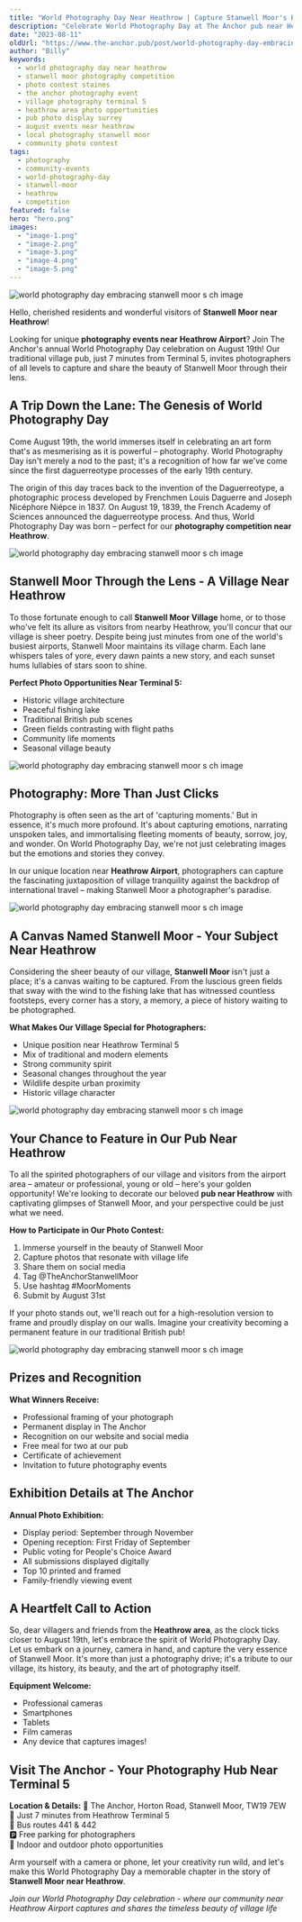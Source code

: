 ```yaml
---
title: "World Photography Day Near Heathrow | Capture Stanwell Moor's Beauty"
description: "Celebrate World Photography Day at The Anchor pub near Heathrow Airport. Join our annual photo competition capturing Stanwell Moor's charm. Submit your best village photos for display in our traditional British pub. Perfect for photographers near Terminal 5, just 7 minutes away."
date: "2023-08-11"
oldUrl: "https://www.the-anchor.pub/post/world-photography-day-embracing-stanwell-moor-s-ch"
author: "Billy"
keywords:
  - world photography day near heathrow
  - stanwell moor photography competition
  - photo contest staines
  - the anchor photography event
  - village photography terminal 5
  - heathrow area photo opportunities
  - pub photo display surrey
  - august events near heathrow
  - local photography stanwell moor
  - community photo contest
tags:
  - photography
  - community-events
  - world-photography-day
  - stanwell-moor
  - heathrow
  - competition
featured: false
hero: "hero.png"
images:
  - "image-1.png"
  - "image-2.png"
  - "image-3.png"
  - "image-4.png"
  - "image-5.png"
---
```


![world photography day embracing stanwell moor s ch image](/content/blog/world-photography-day-embracing-stanwell-moor-s-ch/hero.png)

Hello, cherished residents and wonderful visitors of **Stanwell Moor near Heathrow**!

Looking for unique **photography events near Heathrow Airport**? Join The Anchor's annual World Photography Day celebration on August 19th! Our traditional village pub, just 7 minutes from Terminal 5, invites photographers of all levels to capture and share the beauty of Stanwell Moor through their lens.

## A Trip Down the Lane: The Genesis of World Photography Day

Come August 19th, the world immerses itself in celebrating an art form that's as mesmerising as it is powerful – photography. World Photography Day isn't merely a nod to the past; it's a recognition of how far we've come since the first daguerreotype processes of the early 19th century. 

The origin of this day traces back to the invention of the Daguerreotype, a photographic process developed by Frenchmen Louis Daguerre and Joseph Nicéphore Niépce in 1837. On August 19, 1839, the French Academy of Sciences announced the daguerreotype process. And thus, World Photography Day was born – perfect for our **photography competition near Heathrow**.

![world photography day embracing stanwell moor s ch image](/content/blog/world-photography-day-embracing-stanwell-moor-s-ch/image-1.png)

## Stanwell Moor Through the Lens - A Village Near Heathrow

To those fortunate enough to call **Stanwell Moor Village** home, or to those who've felt its allure as visitors from nearby Heathrow, you'll concur that our village is sheer poetry. Despite being just minutes from one of the world's busiest airports, Stanwell Moor maintains its village charm. Each lane whispers tales of yore, every dawn paints a new story, and each sunset hums lullabies of stars soon to shine.

**Perfect Photo Opportunities Near Terminal 5:**
- Historic village architecture
- Peaceful fishing lake
- Traditional British pub scenes
- Green fields contrasting with flight paths
- Community life moments
- Seasonal village beauty

![world photography day embracing stanwell moor s ch image](/content/blog/world-photography-day-embracing-stanwell-moor-s-ch/image-2.png)

## Photography: More Than Just Clicks

Photography is often seen as the art of 'capturing moments.' But in essence, it's much more profound. It's about capturing emotions, narrating unspoken tales, and immortalising fleeting moments of beauty, sorrow, joy, and wonder. On World Photography Day, we're not just celebrating images but the emotions and stories they convey. 

In our unique location near **Heathrow Airport**, photographers can capture the fascinating juxtaposition of village tranquility against the backdrop of international travel – making Stanwell Moor a photographer's paradise.

![world photography day embracing stanwell moor s ch image](/content/blog/world-photography-day-embracing-stanwell-moor-s-ch/image-3.png)

## A Canvas Named Stanwell Moor - Your Subject Near Heathrow

Considering the sheer beauty of our village, **Stanwell Moor** isn't just a place; it's a canvas waiting to be captured. From the luscious green fields that sway with the wind to the fishing lake that has witnessed countless footsteps, every corner has a story, a memory, a piece of history waiting to be photographed.

**What Makes Our Village Special for Photographers:**
- Unique position near Heathrow Terminal 5
- Mix of traditional and modern elements
- Strong community spirit
- Seasonal changes throughout the year
- Wildlife despite urban proximity
- Historic village character

![world photography day embracing stanwell moor s ch image](/content/blog/world-photography-day-embracing-stanwell-moor-s-ch/image-4.png)

## Your Chance to Feature in Our Pub Near Heathrow

To all the spirited photographers of our village and visitors from the airport area – amateur or professional, young or old – here's your golden opportunity! We're looking to decorate our beloved **pub near Heathrow** with captivating glimpses of Stanwell Moor, and your perspective could be just what we need.

**How to Participate in Our Photo Contest:**
1. Immerse yourself in the beauty of Stanwell Moor
2. Capture photos that resonate with village life
3. Share them on social media
4. Tag @TheAnchorStanwellMoor
5. Use hashtag #MoorMoments
6. Submit by August 31st

If your photo stands out, we'll reach out for a high-resolution version to frame and proudly display on our walls. Imagine your creativity becoming a permanent feature in our traditional British pub!

![world photography day embracing stanwell moor s ch image](/content/blog/world-photography-day-embracing-stanwell-moor-s-ch/image-5.png)

## Prizes and Recognition

**What Winners Receive:**
- Professional framing of your photograph
- Permanent display in The Anchor
- Recognition on our website and social media
- Free meal for two at our pub
- Certificate of achievement
- Invitation to future photography events

## Exhibition Details at The Anchor

**Annual Photo Exhibition:**
- Display period: September through November
- Opening reception: First Friday of September
- Public voting for People's Choice Award
- All submissions displayed digitally
- Top 10 printed and framed
- Family-friendly viewing event

## A Heartfelt Call to Action

So, dear villagers and friends from the **Heathrow area**, as the clock ticks closer to August 19th, let's embrace the spirit of World Photography Day. Let us embark on a journey, camera in hand, and capture the very essence of Stanwell Moor. It's more than just a photography drive; it's a tribute to our village, its history, its beauty, and the art of photography itself.

**Equipment Welcome:**
- Professional cameras
- Smartphones
- Tablets
- Film cameras
- Any device that captures images!

## Visit The Anchor - Your Photography Hub Near Terminal 5

**Location & Details:**
📍 The Anchor, Horton Road, Stanwell Moor, TW19 7EW  
🚗 Just 7 minutes from Heathrow Terminal 5  
🚌 Bus routes 441 & 442  
🅿️ Free parking for photographers  
📸 Indoor and outdoor photo opportunities  

Arm yourself with a camera or phone, let your creativity run wild, and let's make this World Photography Day a memorable chapter in the story of **Stanwell Moor near Heathrow**.

*Join our World Photography Day celebration - where our community near Heathrow Airport captures and shares the timeless beauty of village life*